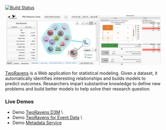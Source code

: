 [![Build Status](https://travis-ci.org/TwoRavens/TwoRavens.svg?branch=master)](https://travis-ci.org/TwoRavens/TwoRavens)

![Two Ravens](/docs/static/teaser.png)

[TwoRavens](https://tworavens.github.io/TwoRavens/) is a Web application for statistical modeling. Given a dataset, it automatically identifies interesting relationships and builds models to predict outcomes. Researchers impart substantive knowledge to define new problems and build better models to help solve their research question.

### Live Demos
* Demo [TwoRavens D3M](http://2ravens.org) \\
* Demo [TwoRavens for Event Data](http://eventdata.2ravens.org) \\
* Demo [Metadata Service](http://metadata.2ravens.org)
